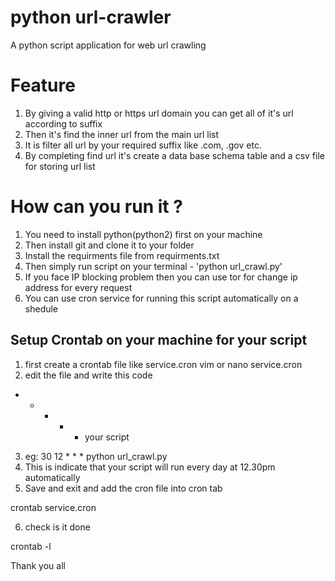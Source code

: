 # python url-crawler
A python script application for web url crawling

# Feature
1. By giving a valid http or https url domain you can get all of it's url according to suffix
2. Then it's find the inner url from the main url list
4. It is filter all url by your required suffix like .com, .gov etc.
3. By completing find url it's create a data base schema table and a csv file for storing url list

# How can you run it ?
1. You need to install python(python2) first on your machine
2. Then install git and clone it to your folder
3. Install the requirments file from requirments.txt
4. Then simply run script on your terminal  -  'python url_crawl.py'
5. If you face IP blocking problem then you can use tor for change ip address for every request
6. You can use cron service for running this script automatically on a shedule

## Setup Crontab on your machine for your script
1. first create a crontab file like service.cron
vim or nano service.cron
2. edit the file and write this code

* * * * * your script

3. eg: 30 12 * * * python url_crawl.py
4. This is indicate that your script will run every day at 12.30pm automatically
5. Save and exit and add the cron file into cron tab

crontab service.cron

6. check is it done

crontab -l

Thank you all
